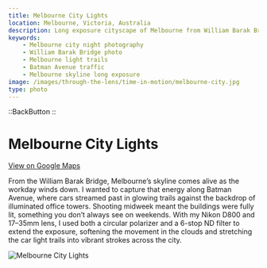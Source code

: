 ```yaml
---
title: Melbourne City Lights
location: Melbourne, Victoria, Australia
description: Long exposure cityscape of Melbourne from William Barak Bridge, capturing light trails and glowing towers in motion at dusk.
keywords:
    - Melbourne city night photography
    - William Barak Bridge photo
    - Melbourne light trails
    - Batman Avenue traffic
    - Melbourne skyline long exposure
image: /images/through-the-lens/time-in-motion/melbourne-city.jpg
type: photo
---
```


::BackButton
::

# Melbourne City Lights

<a href="https://maps.app.goo.gl/JEiT45fUFrwPg5qD8" target="_blank" rel="noopener noreferrer">View on Google Maps</a>

From the William Barak Bridge, Melbourne’s skyline comes alive as the workday winds down. I wanted to capture that energy along Batman Avenue, where cars streamed past in glowing trails against the backdrop of illuminated office towers. Shooting midweek meant the buildings were fully lit, something you don’t always see on weekends. With my Nikon D800 and 17–35mm lens, I used both a circular polarizer and a 6-stop ND filter to extend the exposure, softening the movement in the clouds and stretching the car light trails into vibrant strokes across the city.

![Melbourne City Lights](/images/through-the-lens/time-in-motion/melbourne-city.jpg)

<div class="mb-8"></div>
